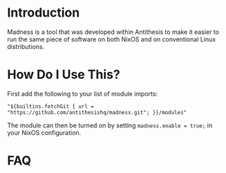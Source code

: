 # Introduction

Madness is a tool that was developed within Antithesis to make it easier to run the same piece of software on both NixOS and on conventional Linux distributions.

# How Do I Use This?

First add the following to your list of module imports:

```
"${builtins.fetchGit { url = "https://github.com/antithesishq/madness.git"; }}/modules"
```

The module can then be turned on by setting `madness.enable = true;` in your NixOS configuration.

# FAQ
